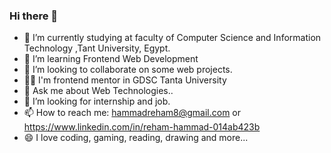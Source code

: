### Hi there 👋

- 🔭 I’m currently studying at faculty of Computer Science and Information Technology ,Tant University, Egypt.
- 🌱  I’m learning Frontend Web Development
- 👯 I’m looking to collaborate on some web projects.
- 👩‍💻 I'm frontend mentor in GDSC Tanta University
- 💬 Ask me about Web Technologies..
- 🙏 I’m looking for internship and job.
- 📫 How to reach me: hammadreham8@gmail.com or https://www.linkedin.com/in/reham-hammad-014ab423b
- 😄 I love coding, gaming, reading, drawing and more...


